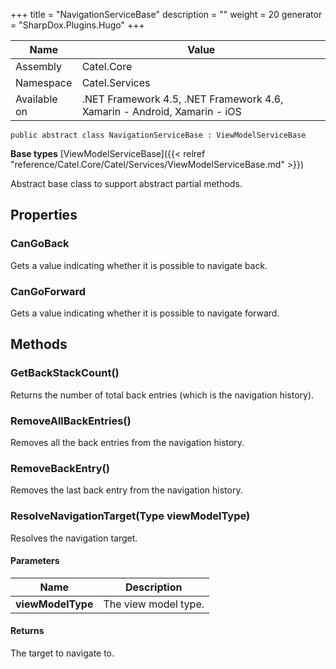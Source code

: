 

+++
title = "NavigationServiceBase" 
description = ""
weight = 20
generator = "SharpDox.Plugins.Hugo"
+++

Name|Value
---|---
Assembly|Catel.Core
Namespace|Catel.Services
Available on|.NET Framework 4.5, .NET Framework 4.6, Xamarin - Android, Xamarin - iOS

```
public abstract class NavigationServiceBase : ViewModelServiceBase
```

**Base types**
[ViewModelServiceBase]({{< relref "reference/Catel.Core/Catel/Services/ViewModelServiceBase.md" >}})

Abstract base class to support abstract partial methods.

## Properties

### CanGoBack

Gets a value indicating whether it is possible to navigate back.

### CanGoForward

Gets a value indicating whether it is possible to navigate forward.

## Methods

### GetBackStackCount()

Returns the number of total back entries (which is the navigation history).

### RemoveAllBackEntries()

Removes all the back entries from the navigation history.

### RemoveBackEntry()

Removes the last back entry from the navigation history.

### ResolveNavigationTarget(Type viewModelType)

Resolves the navigation target.

#### Parameters

Name|Description
---|---
**viewModelType**|The view model type.

#### Returns

The target to navigate to.

